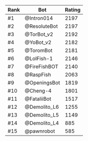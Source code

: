 Rank|Bot|Rating
---|---|---
#1|@Intron014|2197
#2|@ResoluteBot|2197
#3|@TorBot_v2|2192
#4|@YoBot_v2|2182
#5|@ToromBot|2181
#6|@LolFish-1|2146
#7|@FireFishBOT|2140
#8|@RaspFish|2063
#9|@OpeningsBot|1819
#10|@Cheng-4|1801
#11|@FataliiBot|1517
#12|@Demolito_L6|1255
#13|@Demolito_L5|1149
#14|@Demolito_L4|885
#15|@pawnrobot|585
